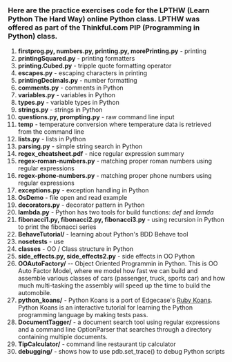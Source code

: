 ### Here are the practice exercises code for the LPTHW (Learn Python The Hard Way) online Python class. LPTHW was offered as part of the Thinkful.com PIP (Programming in Python) class.

1. **firstprog.py, numbers.py, printing.py, morePrinting.py** - printing
1. **printingSquared.py** - printing formatters
1. **printing.Cubed.py** - tripple quote formatting operator
1. **escapes.py** - escaping characters in printing
1. **printingDecimals.py** - number formatting
1. **comments.py** - comments in Python
1. **variables.py** - variables in Python
1. **types.py** - variable types in Python
1. **strings.py** - strings in Python
1. **questions.py, prompting.py** - raw command line input
1. **temp** - temperature conversion where temperature data is retrieved from the command line
1. **lists.py** - lists in Python
1. **parsing.py** - simple string search in Python
1. **regex_cheatsheet.pdf** - nice regular expression summary
1. **regex-roman-numbers.py** - matching proper roman numbers using regular expressions
1. **regex-phone-numbers.py** - matching proper phone numbers using regular expressions
1. **exceptions.py** - exception handling in Python
1. **OsDemo** - file open and read example
1. **decorators.py** - decorator pattern in Python
1. **lambda.py** - Python has two tools for build functions: *def* and *lamda*
1. **fibonacci1.py, fibonacci2.py, fibonacci3.py** - using recursion in Python to print the fibonacci series
1. **BehaveTutorial/** - learning about Python's BDD Behave tool
1. **nosetests** - use 
1. **classes** - OO / Class structure in Python
1. **side_effects.py, side_effects2.py** - side effects in OO Python
1. **OOAutoFactory/** -- Object Oriented Programmin in Python. This is OO Auto Factor Model, where we model how fast we can build and assemble various classes of cars (passenger, truck, sports car) and how much multi-tasking the assembly will speed up the time to build the automobile.
1. **python_koans/** - Python Koans is a port of Edgecase's [Ruby Koans](http://rubykoans.com/). Python Koans is an interactive tutorial for learning the Python programming language by making tests pass.
1. **DocumentTagger/** - a document search tool using regular expressions and a command line OptionParser that searches through a directory containing multiple documents.
1. **TipCalculator/** - command line restaurant tip calculator
1. **debugging/** - shows how to use pdb.set_trace() to debug Python scripts
